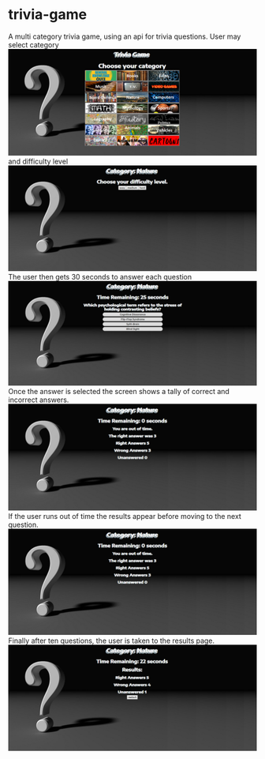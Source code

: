 # trivia-game
A multi category trivia game, using an api for trivia questions.  User may select category <br />
![Select Category](assets/images/categoryselect.png) 
<br />
and difficulty level <br />
![Select Difficulty](assets/images/difficultyselect.png) 
<br />
The user then gets 30 seconds to answer each question <br />
![Select Answer](assets/images/answerselect.png) 
<br />
Once the answer is selected the screen shows a tally of correct and incorrect answers. <br />
![Results](assets/images/results.png) 
<br />
If the user runs out of time the results appear before moving to the next question.
![Skipped Question](assets/images/skip.png) 
<br />
Finally after ten questions, the user is taken to the results page. <br />
![Final Result](assets/images/finalresults.png) 
<br />